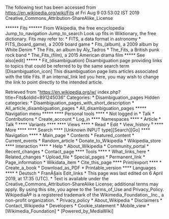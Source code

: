 The following text has been accessed from https://en.wikipedia.org/wiki/Fits at Fri Aug 9 03:53:02 IST 2019
Creative_Commons_Attribution-ShareAlike_License




















****** Fits ******
From Wikipedia, the free encyclopedia
Jump_to_navigation Jump_to_search
 Look up fits in Wiktionary, the free dictionary.
Fits may refer to:
    * FITS, a data format in astronomy
    * FITS_(board_game), a 2009 board game
    * Fits_(album), a 2009 album by White Denim
    * The Fits, an album by Aly_Tadros
    * The_Fits, a British punk rock band
    * The_Fits_(film), a 2015 American drama film
***** See also[edit] *****
    * Fit_(disambiguation)
                      Disambiguation page providing links to topics that could
                      be referred to by the same search term
[Disambiguation_icon] This disambiguation page lists articles associated with
                      the title Fits.
                      If an internal_link led you here, you may wish to change
                      the link to point directly to the intended article.

Retrieved from "https://en.wikipedia.org/w/
index.php?title=Fits&oldid=891245036"
Categories:
    * Disambiguation_pages
Hidden categories:
    * Disambiguation_pages_with_short_description
    * All_article_disambiguation_pages
    * All_disambiguation_pages
***** Navigation menu *****
**** Personal tools ****
    * Not logged in
    * Talk
    * Contributions
    * Create_account
    * Log_in
**** Namespaces ****
    * Article
    * Talk
⁰
**** Variants ****
**** Views ****
    * Read
    * Edit
    * View_history
⁰
**** More ****
**** Search ****
[Unknown INPUT type][Search][Go]
**** Navigation ****
    * Main_page
    * Contents
    * Featured_content
    * Current_events
    * Random_article
    * Donate_to_Wikipedia
    * Wikipedia_store
**** Interaction ****
    * Help
    * About_Wikipedia
    * Community_portal
    * Recent_changes
    * Contact_page
**** Tools ****
    * What_links_here
    * Related_changes
    * Upload_file
    * Special_pages
    * Permanent_link
    * Page_information
    * Wikidata_item
    * Cite_this_page
**** Print/export ****
    * Create_a_book
    * Download_as_PDF
    * Printable_version
**** Languages ****
    * Deutsch
    * FranÃ§ais
Edit_links
    * This page was last edited on 6 April 2019, at 17:35 (UTC).
    * Text is available under the Creative_Commons_Attribution-ShareAlike
      License; additional terms may apply. By using this site, you agree to the
      Terms_of_Use and Privacy_Policy. WikipediaÂ® is a registered trademark of
      the Wikimedia_Foundation,_Inc., a non-profit organization.
    * Privacy_policy
    * About_Wikipedia
    * Disclaimers
    * Contact_Wikipedia
    * Developers
    * Cookie_statement
    * Mobile_view
    * [Wikimedia_Foundation]
    * [Powered_by_MediaWiki]
